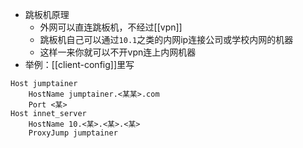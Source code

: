 - 跳板机原理
  - 外网可以直连跳板机，不经过[[vpn]]
  - 跳板机自己可以通过`10.1`之类的内网ip连接公司或学校内网的机器
  - 这样一来你就可以不开vpn连上内网机器
- 举例：[[client-config]]里写

```text
Host jumptainer
    HostName jumptainer.<某某>.com
    Port <某>
Host innet_server
    HostName 10.<某>.<某>.<某>
    ProxyJump jumptainer
```